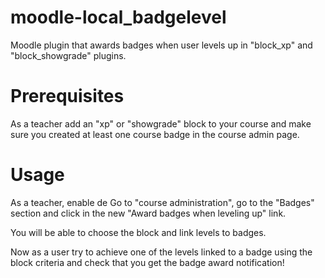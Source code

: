 # moodle-local_badgelevel
Moodle plugin that awards badges when user levels up in "block_xp" and "block_showgrade" plugins.

# Prerequisites
As a teacher add an "xp" or "showgrade" block to your course and make sure you created at least one course badge in the course admin page.

# Usage
As a teacher, enable de Go to "course administration", go to the "Badges" section and click in the new "Award badges when leveling up" link.

You will be able to choose the block and link levels to badges.

Now as a user try to achieve one of the levels linked to a badge using the block criteria and check that you get the badge award notification!
